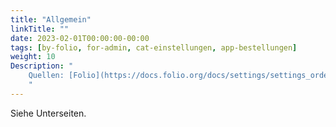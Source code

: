 ```yaml
---
title: "Allgemein"
linkTitle: ""
date: 2023-02-01T00:00:00-00:00
tags: [by-folio, for-admin, cat-einstellungen, app-bestellungen]
weight: 10
Description: "
    Quellen: [Folio](https://docs.folio.org/docs/settings/settings_orders/settings_orders/#settings--orders--approvals) & [GBV](https://info.gbv.de/display/FOLIOGBVEXTERN/Einstellungen+(Bestellungen):+Allgemein)
    "
---
```


Siehe Unterseiten.

